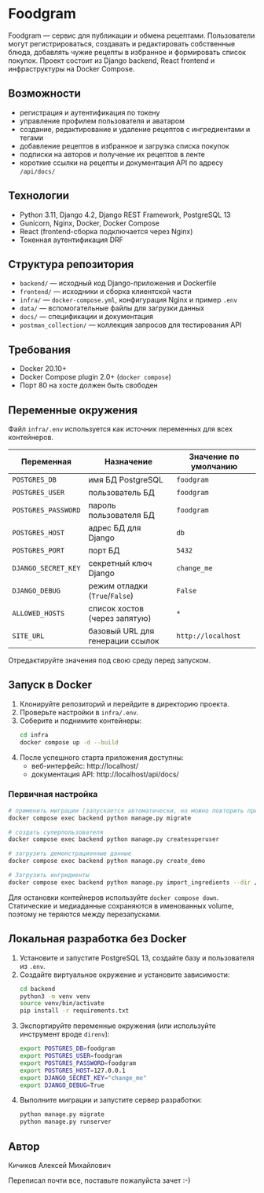# Foodgram

Foodgram — сервис для публикации и обмена рецептами. Пользователи могут регистрироваться, создавать и редактировать собственные блюда, добавлять чужие рецепты в избранное и формировать список покупок. Проект состоит из Django backend, React frontend и инфраструктуры на Docker Compose.

## Возможности
- регистрация и аутентификация по токену
- управление профилем пользователя и аватаром
- создание, редактирование и удаление рецептов с ингредиентами и тегами
- добавление рецептов в избранное и загрузка списка покупок
- подписки на авторов и получение их рецептов в ленте
- короткие ссылки на рецепты и документация API по адресу `/api/docs/`

## Технологии
- Python 3.11, Django 4.2, Django REST Framework, PostgreSQL 13
- Gunicorn, Nginx, Docker, Docker Compose
- React (frontend-сборка подключается через Nginx)
- Токенная аутентификация DRF

## Структура репозитория
- `backend/` — исходный код Django-приложения и Dockerfile
- `frontend/` — исходники и сборка клиентской части
- `infra/` — `docker-compose.yml`, конфигурация Nginx и пример `.env`
- `data/` — вспомогательные файлы для загрузки данных
- `docs/` — спецификации и документация
- `postman_collection/` — коллекция запросов для тестирования API

## Требования
- Docker 20.10+
- Docker Compose plugin 2.0+ (`docker compose`)
- Порт 80 на хосте должен быть свободен

## Переменные окружения
Файл `infra/.env` используется как источник переменных для всех контейнеров.

| Переменная | Назначение | Значение по умолчанию |
|-----------|------------|-----------------------|
| `POSTGRES_DB` | имя БД PostgreSQL | `foodgram` |
| `POSTGRES_USER` | пользователь БД | `foodgram` |
| `POSTGRES_PASSWORD` | пароль пользователя БД | `foodgram` |
| `POSTGRES_HOST` | адрес БД для Django | `db` |
| `POSTGRES_PORT` | порт БД | `5432` |
| `DJANGO_SECRET_KEY` | секретный ключ Django | `change_me` |
| `DJANGO_DEBUG` | режим отладки (`True`/`False`) | `False` |
| `ALLOWED_HOSTS` | список хостов (через запятую) | `*` |
| `SITE_URL` | базовый URL для генерации ссылок | `http://localhost` |

Отредактируйте значения под свою среду перед запуском.

## Запуск в Docker
1. Клонируйте репозиторий и перейдите в директорию проекта.
2. Проверьте настройки в `infra/.env`.
3. Соберите и поднимите контейнеры:
   ```bash
   cd infra
   docker compose up -d --build
   ```
4. После успешного старта приложения доступны:
   - веб-интерфейс: http://localhost/
   - документация API: http://localhost/api/docs/

### Первичная настройка
```bash
# применить миграции (запускается автоматически, но можно повторить при необходимости)
docker compose exec backend python manage.py migrate

# создать суперпользователя
docker compose exec backend python manage.py createsuperuser

# загрузить демонстрационные данные
docker compose exec backend python manage.py create_demo

# Загрузить ингридиенты
docker compose exec backend python manage.py import_ingredients --dir /app/data   
```

Для остановки контейнеров используйте `docker compose down`. Статические и медиаданные сохраняются в именованных volume, поэтому не теряются между перезапусками.

## Локальная разработка без Docker
1. Установите и запустите PostgreSQL 13, создайте базу и пользователя из `.env`.
2. Создайте виртуальное окружение и установите зависимости:
   ```bash
   cd backend
   python3 -m venv venv
   source venv/bin/activate
   pip install -r requirements.txt
   ```
3. Экспортируйте переменные окружения (или используйте инструмент вроде `direnv`):
   ```bash
   export POSTGRES_DB=foodgram
   export POSTGRES_USER=foodgram
   export POSTGRES_PASSWORD=foodgram
   export POSTGRES_HOST=127.0.0.1
   export DJANGO_SECRET_KEY="change_me"
   export DJANGO_DEBUG=True
   ```
4. Выполните миграции и запустите сервер разработки:
   ```bash
   python manage.py migrate
   python manage.py runserver
   ```

## Автор
Кичиков Алексей Михайлович

Переписал почти все, поставьте пожалуйста зачет :-)
